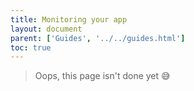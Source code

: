 ```yaml
---
title: Monitoring your app
layout: document
parent: ['Guides', '../../guides.html']
toc: true
---
```


> Oops, this page isn't done yet 😅
